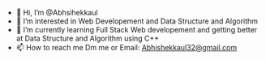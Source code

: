 - 👋 Hi, I’m @Abhsihekkaul
- 👀 I’m interested in Web Developement and Data Structure and Algorithm
- 🌱 I’m currently learning Full Stack Web developement and getting better at Data Structure and Algorithm using C++
- 📫 How to reach me Dm me or Email: Abhishekkaul32@gmail.com
